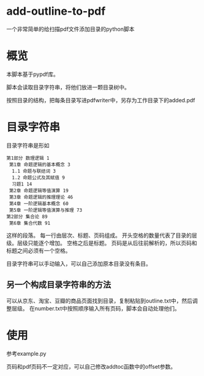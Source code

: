 # add-outline-to-pdf

一个非常简单的给扫描pdf文件添加目录的python脚本

# 概览

本脚本基于pypdf库。

脚本会读取目录字符串，将他们放进一颗目录树中。

按照目录的结构，把每条目录写进pdfwriter中，另存为工作目录下的added.pdf

# 目录字符串
目录字符串是形如
```
第1部分 数理逻辑 1
 第1章 命题逻辑的基本概念 3
  1.1 命题与联结词 3
  1.2 命题公式及其赋值 9
  习题1 14
 第2章 命题逻辑等值演算 19
 第3章 命题逻辑的推理理论 46
 第4章 一阶逻辑基本概念 60
 第5章 一阶逻辑等值演算与推理 73
第2部分 集合论 89
 第6章 集合代数 91
```
这样的段落。
每一行由层次、标题、页码组成。
开头空格的数量代表了目录的层级。层级只能逐个增加。
空格之后是标题。
页码是从后往前解析的，所以页码和标题之间必须有一个空格。


目录字符串可以手动输入，可以自己添加原本目录没有条目。

## 另一个构成目录字符串的方法
可以从京东、淘宝、豆瓣的商品页面找到目录，复制粘贴到outline.txt中，然后调整层级。
在number.txt中按照顺序输入所有页码，脚本会自动处理他们。

# 使用

参考example.py

页码和pdf页码不一定对应，可以自己修改addtoc函数中的offset参数。

